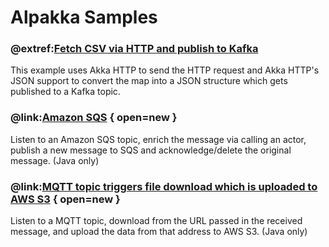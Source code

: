 # Alpakka Samples

### @extref:[Fetch CSV via HTTP and publish to Kafka](http-csv-to-kafka:index.html)
This example uses Akka HTTP to send the HTTP request and Akka HTTP's JSON support to convert the map into a JSON structure which gets published to a Kafka topic.

### @link:[Amazon SQS](https://github.com/akka/alpakka-samples/tree/master/alpakka-sample-sqs-java) { open=new }
Listen to an Amazon SQS topic, enrich the message via calling an actor, publish a new message to SQS and acknowledge/delete the original message. (Java only)

### @link:[MQTT topic triggers file download which is uploaded to AWS S3](https://github.com/akka/alpakka-samples/tree/master/alpakka-sample-mqtt-http-to-s3-java) { open=new }

Listen to a MQTT topic, download from the URL passed in the received message, and upload the data from that address to AWS S3. (Java only)
